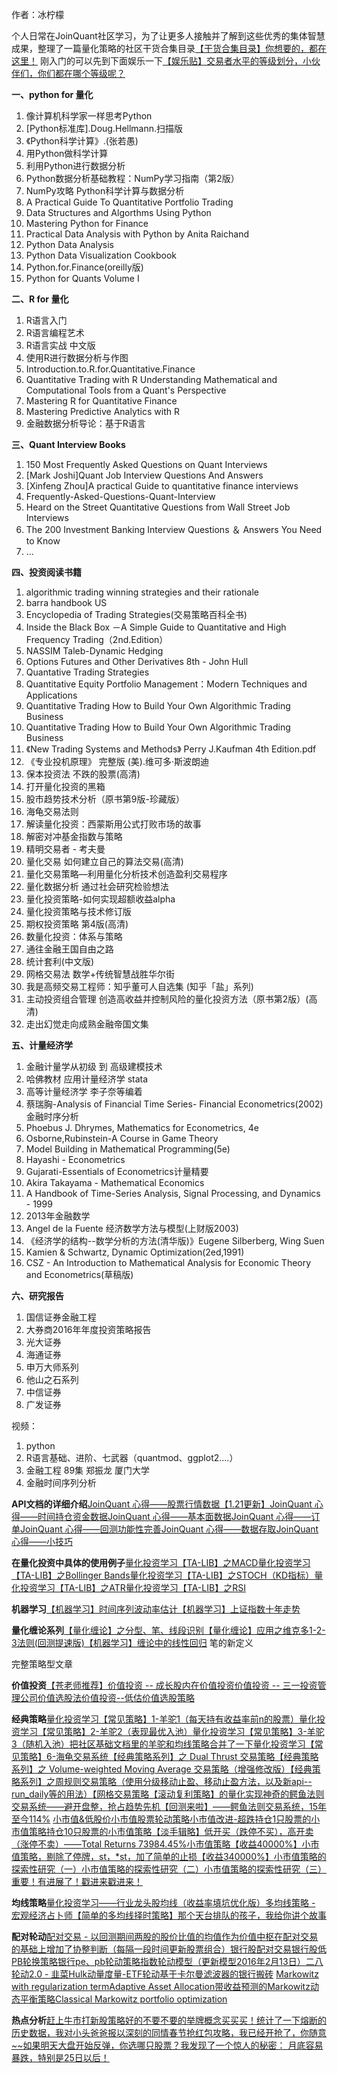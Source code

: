 作者：冰柠檬





个人日常在JoinQuant社区学习，为了让更多人接触并了解到这些优秀的集体智慧成果，整理了一篇量化策略的社区干货合集目录[【干货合集目录】你想要的，都在这里！](https://link.zhihu.com/?target=https%3A//www.joinquant.com/post/599)
刚入门的可以先到下面娱乐一下[【娱乐贴】交易者水平的等级划分，小伙伴们，你们都在哪个等级呢？](https://link.zhihu.com/?target=http%3A//www.joinquant.com/post/478)





**一、python for 量化**

1. 像计算机科学家一样思考Python
2. [Python标准库].Doug.Hellmann.扫描版
3. 《Python科学计算》.(张若愚)
4. 用Python做科学计算
5. 利用Python进行数据分析
6. Python数据分析基础教程：NumPy学习指南（第2版）
7. NumPy攻略 Python科学计算与数据分析
8. A Practical Guide To Quantitative Portfolio Trading
9. Data Structures and Algorthms Using Python
10. Mastering Python for Finance
11. Practical Data Analysis with Python by Anita Raichand
12. Python Data Analysis
13. Python Data Visualization Cookbook
14. Python.for.Finance(oreilly版)
15. Python for Quants Volume I

**二、R for 量化**

1. R语言入门
2. R语言编程艺术
3. R语言实战 中文版
4. 使用R进行数据分析与作图
5. Introduction.to.R.for.Quantitative.Finance
6. Quantitative Trading with R Understanding Mathematical and Computational Tools from a Quant's Perspective
7. Mastering R for Quantitative Finance
8. Mastering Predictive Analytics with R
9. 金融数据分析导论：基于R语言

**三、Quant Interview Books**

1. 150 Most Frequently Asked Questions on Quant Interviews
2. [Mark Joshi]Quant Job Interview Questions And Answers
3. [Xinfeng Zhou]A practical Guide to quantitative finance interviews
4. Frequently-Asked-Questions-Quant-Interview
5. Heard on the Street Quantitative Questions from Wall Street Job Interviews
6. The 200 Investment Banking Interview Questions ＆ Answers You Need to Know
7. ...

**四、投资阅读书籍**

1. algorithmic trading winning strategies and their rationale
2. barra handbook US
3. Encyclopedia of Trading Strategies(交易策略百科全书)
4. Inside the Black Box －A Simple Guide to Quantitative and High Frequency Trading（2nd.Edition）
5. NASSIM Taleb-Dynamic Hedging
6. Options Futures and Other Derivatives 8th - John Hull
7. Quantative Trading Strategies
8. Quantitative Equity Portfolio Management：Modern Techniques and Applications
9. Quantitative Trading How to Build Your Own Algorithmic Trading Business
10. Quantitative Trading How to Build Your Own Algorithmic Trading Business
11. 《New Trading Systems and Methods》 Perry J.Kaufman 4th Edition.pdf
12. 《专业投机原理》 完整版 (美).维可多·斯波朗迪
13. 保本投资法 不跌的股票(高清)
14. 打开量化投资的黑箱
15. 股市趋势技术分析（原书第9版-珍藏版）
16. 海龟交易法则
17. 解读量化投资：西蒙斯用公式打败市场的故事
18. 解密对冲基金指数与策略
19. 精明交易者 - 考夫曼
20. 量化交易 如何建立自己的算法交易(高清)
21. 量化交易策略—利用量化分析技术创造盈利交易程序
22. 量化数据分析 通过社会研究检验想法
23. 量化投资策略-如何实现超额收益alpha
24. 量化投资策略与技术修订版
25. 期权投资策略 第4版(高清)
26. 数量化投资：体系与策略
27. 通往金融王国自由之路
28. 统计套利(中文版)
29. 网格交易法 数学+传统智慧战胜华尔街
30. 我是高频交易工程师：知乎董可人自选集 (知乎「盐」系列)
31. 主动投资组合管理 创造高收益并控制风险的量化投资方法（原书第2版）(高清)
32. 走出幻觉走向成熟金融帝国文集

**五、计量经济学**

1. 金融计量学从初级 到 高级建模技术
2. 哈佛教材 应用计量经济学 stata
3. 高等计量经济学 李子奈等编着
4. 蔡瑞胸-Analysis of Financial Time Series- Financial Econometrics(2002)金融时序分析
5. Phoebus J. Dhrymes, Mathematics for Econometrics, 4e
6. Osborne,Rubinstein-A Course in Game Theory
7. Model Building in Mathematical Programming(5e)
8. Hayashi - Econometrics
9. Gujarati-Essentials of Econometrics计量精要
10. Akira Takayama - Mathematical Economics
11. A Handbook of Time-Series Analysis, Signal Processing, and Dynamics - 1999
12. 2013年金融数学
13. Angel de la Fuente 经济数学方法与模型(上财版2003)
14. 《经济学的结构--数学分析的方法(清华版)》Eugene Silberberg, Wing Suen
15. Kamien & Schwartz, Dynamic Optimization(2ed,1991)
16. CSZ - An Introduction to Mathematical Analysis for Economic Theory and Econometrics(草稿版)

**六、研究报告**

1. 国信证券金融工程
2. 大券商2016年年度投资策略报告
3. 光大证券
4. 海通证券
5. 申万大师系列
6. 他山之石系列
7. 中信证券
8. 广发证券

视频：

1. python
2. R语言基础、进阶、七武器（quantmod、ggplot2....）
3. 金融工程 89集 郑振龙 厦门大学
4. 金融时间序列分析
















**API文档的详细介绍**[JoinQuant 心得——股票行情数据【1.21更新】](https://link.zhihu.com/?target=http%3A//www.joinquant.com/post/495)[JoinQuant 心得——时间持仓资金数据](https://link.zhihu.com/?target=http%3A//www.joinquant.com/post/502)[JoinQuant 心得——基本面数据](https://link.zhihu.com/?target=https%3A//www.joinquant.com/post/509)[JoinQuant 心得——订单](https://link.zhihu.com/?target=https%3A//www.joinquant.com/post/521)[JoinQuant 心得——回测功能性完善](https://link.zhihu.com/?target=https%3A//www.joinquant.com/post/542)[JoinQuant 心得——数据存取](https://link.zhihu.com/?target=https%3A//www.joinquant.com/post/580)[JoinQuant 心得——小技巧](https://link.zhihu.com/?target=http%3A//www.joinquant.com/post/598)



**在量化投资中具体的使用例子**[量化投资学习【TA-LIB】之MACD](https://link.zhihu.com/?target=http%3A//www.joinquant.com/post/131)[量化投资学习【TA-LIB】之Bollinger Bands](https://link.zhihu.com/?target=http%3A//www.joinquant.com/post/144)[量化投资学习【TA-LIB】之STOCH（KD指标）](https://link.zhihu.com/?target=http%3A//www.joinquant.com/post/142)[量化投资学习【TA-LIB】之ATR](https://link.zhihu.com/?target=http%3A//www.joinquant.com/post/134)[量化投资学习【TA-LIB】之RSI](https://link.zhihu.com/?target=http%3A//www.joinquant.com/post/133)






















**机器学习**[【机器学习】时间序列波动率估计](https://link.zhihu.com/?target=http%3A//www.joinquant.com/post/465)[【机器学习】上证指数十年走势](https://link.zhihu.com/?target=http%3A//www.joinquant.com/post/447)





**量化缠论系列**[【量化缠论】之分型、笔、线段识别](https://link.zhihu.com/?target=http%3A//www.joinquant.com/post/425)[【量化缠论】应用之维克多1-2-3法则(回测提速版)](https://link.zhihu.com/?target=http%3A//www.joinquant.com/post/519)[【机器学习】缠论中的线性回归](https://link.zhihu.com/?target=http%3A//www.joinquant.com/post/427) 笔的新定义 

完整策略型文章


**价值投资**[【苍老师推荐】价值投资 -- 成长股内在价值投资](https://link.zhihu.com/?target=http%3A//www.joinquant.com/post/541)[价值投资 -- 三一投资管理公司价值选股法](https://link.zhihu.com/?target=http%3A//www.joinquant.com/post/556)[价值投资--低估价值选股策略](https://link.zhihu.com/?target=http%3A//www.joinquant.com/post/586)














**经典策略**[量化投资学习【常见策略】1-羊驼1（每天持有收益率前n的股票）](https://link.zhihu.com/?target=http%3A//www.joinquant.com/post/26)[量化投资学习【常见策略】2-羊驼2（表现最优入池）](https://link.zhihu.com/?target=http%3A//www.joinquant.com/post/19)[量化投资学习【常见策略】3-羊驼3（随机入池）](https://link.zhihu.com/?target=http%3A//www.joinquant.com/post/20)[把社区基础文档里的羊驼和均线策略合并了一下](https://link.zhihu.com/?target=http%3A//www.joinquant.com/post/30)[量化投资学习【常见策略】6-海龟交易系统](https://link.zhihu.com/?target=http%3A//www.joinquant.com/post/49)[【经典策略系列】之 Dual Thrust 交易策略](https://link.zhihu.com/?target=http%3A//www.joinquant.com/post/274)[【经典策略系列】之 Volume-weighted Moving Average 交易策略（增强修改版）](https://link.zhihu.com/?target=http%3A//www.joinquant.com/post/325)[【经典策略系列】之周规则交易策略（使用分级移动止盈、移动止盈方法，以及新api--run_daily等的用法）](https://link.zhihu.com/?target=http%3A//www.joinquant.com/post/349)[【网格交易策略](https://link.zhihu.com/?target=http%3A//www.joinquant.com/post/539)[【滚动复利策略】的量化实现](https://link.zhihu.com/?target=http%3A//www.joinquant.com/post/500)[神奇的鳄鱼法则交易系统——避开盘整，抢占趋势先机](https://link.zhihu.com/?target=https%3A//www.joinquant.com/post/595)[【回测来啦】——鳄鱼法则交易系统，15年至今114%](https://link.zhihu.com/?target=https%3A//www.joinquant.com/post/669)
[小市值&低股价](https://link.zhihu.com/?target=http%3A//www.joinquant.com/post/116)[小市值股票轮动策略](https://link.zhihu.com/?target=http%3A//www.joinquant.com/post/316)[小市值改进-超跌](https://link.zhihu.com/?target=http%3A//www.joinquant.com/post/479)[持仓1只股票的小市值策略](https://link.zhihu.com/?target=http%3A//www.joinquant.com/post/346)[持仓10只股票的小市值策略](https://link.zhihu.com/?target=http%3A//www.joinquant.com/post/347)[【淡手辑略】低开买（跌停不买），高开卖（涨停不卖）——Total Returns 73984.45%](https://link.zhihu.com/?target=http%3A//www.joinquant.com/post/440)[小市值策略【收益40000%】](https://link.zhihu.com/?target=http%3A//www.joinquant.com/post/255)[小市值策略，剔除了停牌，st，*st，加了简单的止损【收益340000%】](https://link.zhihu.com/?target=http%3A//www.joinquant.com/post/449)[小市值策略的探索性研究（一）](https://link.zhihu.com/?target=http%3A//www.joinquant.com/post/297)[小市值策略的探索性研究（二）](https://link.zhihu.com/?target=http%3A//www.joinquant.com/post/335)[小市值策略的探索性研究（三）重要！有进展了！戳进来戳进来！](https://link.zhihu.com/?target=http%3A//www.joinquant.com/post/435)



**均线策略**[量化投资学习——行业龙头股均线（收益率填坑优化版）](https://link.zhihu.com/?target=http%3A//www.joinquant.com/post/258)[多均线策略 - 宏观经济占卜师](https://link.zhihu.com/?target=http%3A//www.joinquant.com/post/243)[【简单的多均线择时策略】那个天台排队的孩子，我给你讲个故事](https://link.zhihu.com/?target=http%3A//www.joinquant.com/post/570)





**配对轮动**[配对交易 - 以回测期间两股的股价比值的均值作为价值中枢](https://link.zhihu.com/?target=http%3A//www.joinquant.com/post/242)[在配对交易的基础上增加了协整判断（每隔一段时间更新股票组合）](https://link.zhihu.com/?target=http%3A//www.joinquant.com/post/266)[银行股配对交易](https://link.zhihu.com/?target=http%3A//www.joinquant.com/post/227)[银行股低PB轮换策略](https://link.zhihu.com/?target=http%3A//www.joinquant.com/post/152)[银行pe、pb轮动策略](https://link.zhihu.com/?target=http%3A//www.joinquant.com/post/587)[指数轮动模型（更新模型2016年2月13日）](https://link.zhihu.com/?target=http%3A//www.joinquant.com/post/451)[二八轮动2.0 - 韭菜Hulk](https://link.zhihu.com/?target=http%3A//www.joinquant.com/post/512)[动量度量-ETF轮动](https://link.zhihu.com/?target=http%3A//www.joinquant.com/post/464)[基于卡尔曼滤波器的银行搬砖](https://link.zhihu.com/?target=http%3A//www.joinquant.com/post/391)
[Markowitz with regularization term](https://link.zhihu.com/?target=http%3A//www.joinquant.com/post/501)[Adaptive Asset Allocation](https://link.zhihu.com/?target=http%3A//www.joinquant.com/post/388)[带收益预测的Markowitz动态平衡策略](https://link.zhihu.com/?target=http%3A//www.joinquant.com/post/389)[Classical Markowitz portfolio optimization](https://link.zhihu.com/?target=http%3A//www.joinquant.com/post/353)





**热点分析**[赶上牛市打新股策略好的不要不要的](https://link.zhihu.com/?target=http%3A//www.joinquant.com/post/265)[举牌概念买买买！](https://link.zhihu.com/?target=http%3A//www.joinquant.com/post/322)[统计了一下熔断的历史数据，我对小头爸爸报以深刻的同情](https://link.zhihu.com/?target=http%3A//www.joinquant.com/post/432)[春节抢红包攻略，我已经开抢了，你随意~~](https://link.zhihu.com/?target=http%3A//www.joinquant.com/post/488)[如果明天大盘开始反弹，你选哪只股票？](https://link.zhihu.com/?target=http%3A//www.joinquant.com/post/563)[我发现了一个惊人的秘密： 月底容易暴跌，特别是25日以后！](https://link.zhihu.com/?target=http%3A//www.joinquant.com/post/575)
